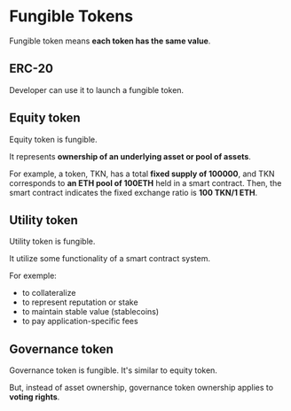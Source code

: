 # Fungible Tokens

Fungible token means **each token has the same value**.

## ERC-20

Developer can use it to launch a fungible token.

## Equity token

Equity token is fungible.

It represents **ownership of an underlying asset or pool of assets**.

For example, a token, TKN, has a total **fixed supply of 100000**, and TKN corresponds to **an ETH pool of 100ETH** held in a smart contract. Then, the smart contract indicates the fixed exchange ratio is **100 TKN/1 ETH**.

## Utility token

Utility token is fungible.

It utilize some functionality of a smart contract system.

For exemple:

- to collateralize
- to represent reputation or stake
- to maintain stable value (stablecoins)
- to pay application-specific fees

## Governance token

Governance token is fungible. It's similar to equity token.

But, instead of asset ownership, governance token ownership applies to **voting rights**.

